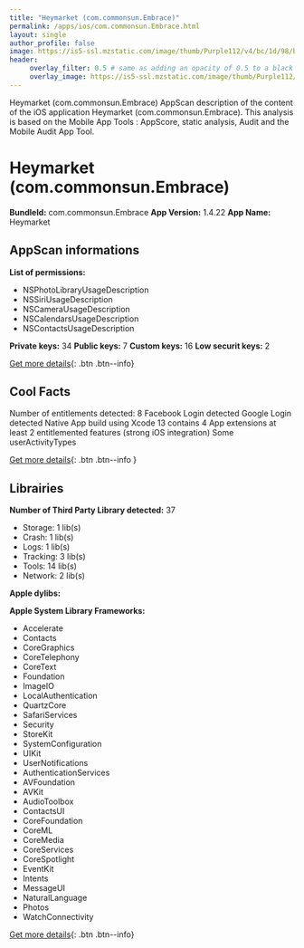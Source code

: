```yaml
---
title: "Heymarket (com.commonsun.Embrace)"
permalink: /apps/ios/com.commonsun.Embrace.html
layout: single
author_profile: false
image: https://is5-ssl.mzstatic.com/image/thumb/Purple112/v4/bc/1d/98/bc1d98da-6c19-a3cc-635a-91b4ea4d3604/AppIcon-0-1x_U007emarketing-0-10-0-85-220.png/512x512bb.jpg
header: 
     overlay_filter: 0.5 # same as adding an opacity of 0.5 to a black background
     overlay_image: https://is5-ssl.mzstatic.com/image/thumb/Purple112/v4/bc/1d/98/bc1d98da-6c19-a3cc-635a-91b4ea4d3604/AppIcon-0-1x_U007emarketing-0-10-0-85-220.png/512x512bb.jpg
---
```

Heymarket (com.commonsun.Embrace) AppScan description of the content of the iOS application Heymarket (com.commonsun.Embrace). This analysis is based on the Mobile App Tools : AppScore, static analysis, Audit and the Mobile Audit App Tool.

# Heymarket (com.commonsun.Embrace)

**BundleId:** com.commonsun.Embrace
**App Version:** 1.4.22
**App Name:** Heymarket


## AppScan informations 

**List of permissions:** 
- NSPhotoLibraryUsageDescription
- NSSiriUsageDescription
- NSCameraUsageDescription
- NSCalendarsUsageDescription
- NSContactsUsageDescription
  
  
**Private keys:** 34
**Public keys:** 7
**Custom keys:** 16
**Low securit keys:** 2
  
[Get more details](/pricing.html){: .btn .btn--info}

## Cool Facts

Number of entitlements detected: 8
Facebook Login detected
Google Login detected
Native App
build using Xcode 13
contains 4 App extensions
at least 2 entitlemented features (strong iOS integration)
Some userActivityTypes
  
[Get more details](/pricing.html){: .btn .btn--info }

## Librairies 
**Number of Third Party Library detected:** 37
- Storage: 1 lib(s)
- Crash: 1 lib(s)
- Logs: 1 lib(s)
- Tracking: 3 lib(s)
- Tools: 14 lib(s)
- Network: 2 lib(s)


**Apple dylibs:**


**Apple System Library Frameworks:**
- Accelerate
- Contacts
- CoreGraphics
- CoreTelephony
- CoreText
- Foundation
- ImageIO
- LocalAuthentication
- QuartzCore
- SafariServices
- Security
- StoreKit
- SystemConfiguration
- UIKit
- UserNotifications
- AuthenticationServices
- AVFoundation
- AVKit
- AudioToolbox
- ContactsUI
- CoreFoundation
- CoreML
- CoreMedia
- CoreServices
- CoreSpotlight
- EventKit
- Intents
- MessageUI
- NaturalLanguage
- Photos
- WatchConnectivity


  
[Get more details](/pricing.html){: .btn .btn--info}

